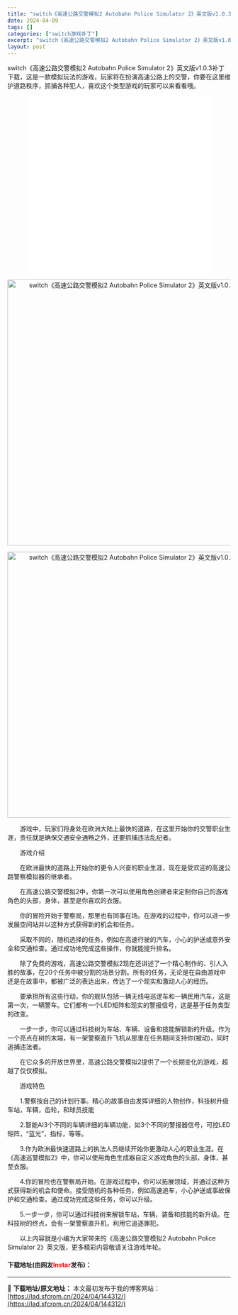 ```yaml
---
title: "switch《高速公路交警模拟2 Autobahn Police Simulator 2》英文版v1.0.3补丁下载"
date: 2024-04-09
tags: []
categories: ["switch游戏补丁"]
excerpt: "switch《高速公路交警模拟2 Autobahn Police Simulator 2》英文版v1.0.3补丁下载，这是一款模拟玩法的游戏，玩家将在扮演高速公路上的交警，你要在这里维护道路秩序，抓捕各种犯人，喜欢这个类型游戏的玩家可以来看看哦。 　　游戏中，玩家们将身处在欧洲大陆上最快的道路，在这&hellip;"
layout: post
---
```


 <p>switch《高速公路交警模拟2 Autobahn Police Simulator 2》英文版v1.0.3补丁下载，这是一款模拟玩法的游戏，玩家将在扮演高速公路上的交警，你要在这里维护道路秩序，抓捕各种犯人，喜欢这个类型游戏的玩家可以来看看哦。</p> <p style="text-align: center;"><iframe align="middle" allowfullscreen="true" border="0" frameborder="0" framespacing="0" height="400" scrolling="no" src="//player.bilibili.com/player.html?aid=766642583&amp;bvid=BV1Pr4y1r7oz&amp;cid=512520765&amp;page=1" width="410"></iframe></p> <p align="center"><img align="" border="0" src="https://www.2023game.com/d/file/p/2022/02-25/763562d044955b557526134e0f85c8f0.jpg" width="600" alt="switch《高速公路交警模拟2 Autobahn Police Simulator 2》英文版v1.0.3补丁下载" /></p> <p align="center"><img align="" border="0" src="https://www.2023game.com/d/file/p/2022/02-25/5b4ab37fb4828d6130919ce1887333f0.jpg" width="600" alt="switch《高速公路交警模拟2 Autobahn Police Simulator 2》英文版v1.0.3补丁下载" /></p> <p>　　游戏中，玩家们将身处在欧洲大陆上最快的道路，在这里开始你的交警职业生涯，责任就是确保交通安全通畅之外，还要抓捕违法乱纪者。</p> <p>　　游戏介绍</p> <p>　　在欧洲最快的道路上开始你的更令人兴奋的职业生涯，现在是受欢迎的高速公路警察模拟器的继承者。</p> <p>　　在高速公路交警模拟2中，你第一次可以使用角色创建者来定制你自己的游戏角色的头部，身体，甚至是你喜欢的衣服。</p> <p>　　你的冒险开始于警察局，那里也有同事在场。在游戏的过程中，你可以进一步发展空间站并以这种方式获得新的机会和任务。</p> <p>　　采取不同的，随机选择的任务，例如在高速行驶的汽车，小心的护送或意外安全和交通检查。通过成功地完成这些操作，你就能提升排名。</p> <p>　　除了免费的游戏，高速公路交警模拟2现在还讲述了一个精心制作的、引人入胜的故事，在20个任务中被分割的场景分割。所有的任务，无论是在自由游戏中还是在故事中，都被广泛的表达出来，传达了一个现实和激动人心的经历。</p> <p>　　要承担所有这些行动，你的舰队包括一辆无线电巡逻车和一辆民用汽车，这是第一次，一辆警车。它们都有一个LED矩阵和现实的警报信号，这是基于任务类型的改变。</p> <p>　　一步一步，你可以通过科技树为车站、车辆、设备和技能解锁新的升级。作为一个亮点在树的末端，有一架警察直升飞机从那里在任务期间支持你(被动)，同时追捕违法者。</p> <p>　　在它众多的开放世界里，高速公路交警模拟2提供了一个长期变化的游戏，超越了仅仅模拟。</p> <p>　　游戏特色</p> <p>　　1.警察按自己的计划行事。精心的故事自由发挥详细的人物创作，科技树升级车站，车辆，齿轮，和球员技能</p> <p>　　2.智能AI3个不同的车辆详细的车辆功能，如3个不同的警报器信号，可控LED矩阵，&ldquo;蓝光&rdquo;，指标，等等。</p> <p>　　3.作为欧洲最快速道路上的执法人员继续开始你更激动人心的职业生涯。在《高速巡警模拟2》中，你可以使用角色生成器自定义游戏角色的头部，身体，甚至衣服。</p> <p>　　4.你的冒险也在警察局开始。在游戏过程中，你可以拓展领域，并通过这种方式获得新的机会和使命。接受随机的各种任务，例如高速追车，小心护送或事故保护和交通检查。通过成功完成这些任务，你可以升级。</p> <p>　　5.一步一步，你可以通过科技树来解锁车站，车辆，装备和技能的新升级。在科技树的终点，会有一架警察直升机，利用它追逐罪犯。</p> <p>　　以上内容就是小编为大家带来的《高速公路交警模拟2 Autobahn Police Simulator 2》英文版，更多精彩内容敬请关注游戏年轮。</p> <p><h4>下载地址(由网友<font color="red">lnstar</font>发布)：</h4></p> 

---
📖 **下载地址/原文地址：** 本文最初发布于我的博客网站：[https://lad.sfcrom.cn/2024/04/144312/](https://lad.sfcrom.cn/2024/04/144312/)
